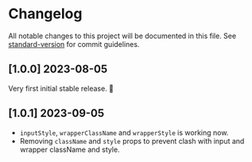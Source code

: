 # Changelog

All notable changes to this project will be documented in this file. See [standard-version](https://github.com/conventional-changelog/standard-version) for commit guidelines.

<a name="1.0.0"></a>

## [1.0.0] 2023-08-05

Very first initial stable release. 🎉

## [1.0.1] 2023-09-05

- `inputStyle`, `wrapperClassName` and `wrapperStyle` is working now.
- Removing `className` and `style` props to prevent clash with input and wrapper className and style.
